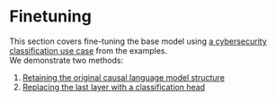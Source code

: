 # Finetuning

This section covers fine-tuning the base model using [a cybersecurity classification use case](https://github.com/RobustIntelligence/foundation-ai-cookbook/blob/main/2_examples/Classification_cybersecurity_descriptions.ipynb) from the examples. <br>
We demonstrate two methods:
1. [Retaining the original causal language model structure](https://github.com/RobustIntelligence/foundation-ai-cookbook/blob/main/3_adoptions/finetuning/finetuning_causal_ml.ipynb)
2. [Replacing the last layer with a classification head](https://github.com/RobustIntelligence/foundation-ai-cookbook/blob/main/3_adoptions/finetuning/finetuning_classification_head.ipynb)
